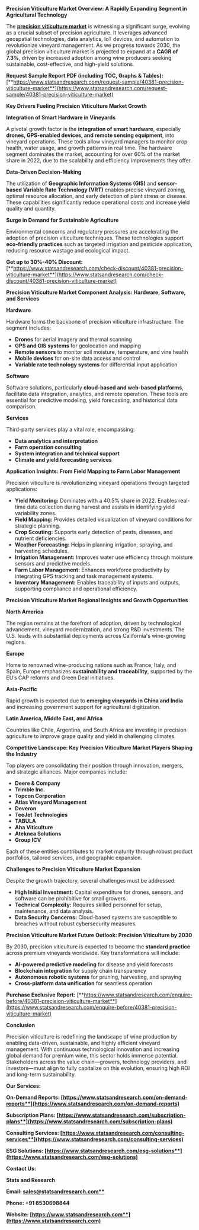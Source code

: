 ﻿**Precision Viticulture Market Overview: A Rapidly Expanding Segment in Agricultural Technology**

The [**precision viticulture market**](https://www.statsandresearch.com/report/40381-precision-viticulture-market) is witnessing a significant surge, evolving as a crucial subset of precision agriculture. It leverages advanced geospatial technologies, data analytics, IoT devices, and automation to revolutionize vineyard management. As we progress towards 2030, the global precision viticulture market is projected to expand at a **CAGR of 7.3%**, driven by increased adoption among wine producers seeking sustainable, cost-effective, and high-yield solutions.

**Request Sample Report PDF (including TOC, Graphs & Tables):** [**https://www.statsandresearch.com/request-sample/40381-precision-viticulture-market**](https://www.statsandresearch.com/request-sample/40381-precision-viticulture-market)

**Key Drivers Fueling Precision Viticulture Market Growth**

**Integration of Smart Hardware in Vineyards**

A pivotal growth factor is the **integration of smart hardware**, especially **drones, GPS-enabled devices, and remote sensing equipment**, into vineyard operations. These tools allow vineyard managers to monitor crop health, water usage, and growth patterns in real time. The hardware segment dominates the market, accounting for over 60% of the market share in 2022, due to the scalability and efficiency improvements they offer.

**Data-Driven Decision-Making**

The utilization of **Geographic Information Systems (GIS)** and **sensor-based Variable Rate Technology (VRT)** enables precise vineyard zoning, optimal resource allocation, and early detection of plant stress or disease. These capabilities significantly reduce operational costs and increase yield quality and quantity.

**Surge in Demand for Sustainable Agriculture**

Environmental concerns and regulatory pressures are accelerating the adoption of precision viticulture techniques. These technologies support **eco-friendly practices** such as targeted irrigation and pesticide application, reducing resource wastage and ecological impact.

**Get up to 30%-40% Discount:** [**https://www.statsandresearch.com/check-discount/40381-precision-viticulture-market**](https://www.statsandresearch.com/check-discount/40381-precision-viticulture-market)

**Precision Viticulture Market Component Analysis: Hardware, Software, and Services**

**Hardware**

Hardware forms the backbone of precision viticulture infrastructure. The segment includes:

- **Drones** for aerial imagery and thermal scanning
- **GPS and GIS systems** for geolocation and mapping
- **Remote sensors** to monitor soil moisture, temperature, and vine health
- **Mobile devices** for on-site data access and control
- **Variable rate technology systems** for differential input application

**Software**

Software solutions, particularly **cloud-based and web-based platforms**, facilitate data integration, analytics, and remote operation. These tools are essential for predictive modeling, yield forecasting, and historical data comparison.

**Services**

Third-party services play a vital role, encompassing:

- **Data analytics and interpretation**
- **Farm operation consulting**
- **System integration and technical support**
- **Climate and yield forecasting services**

**Application Insights: From Field Mapping to Farm Labor Management**

Precision viticulture is revolutionizing vineyard operations through targeted applications:

- **Yield Monitoring:** Dominates with a 40.5% share in 2022. Enables real-time data collection during harvest and assists in identifying yield variability zones.
- **Field Mapping:** Provides detailed visualization of vineyard conditions for strategic planning.
- **Crop Scouting:** Supports early detection of pests, diseases, and nutrient deficiencies.
- **Weather Forecasting:** Helps in planning irrigation, spraying, and harvesting schedules.
- **Irrigation Management:** Improves water use efficiency through moisture sensors and predictive models.
- **Farm Labor Management:** Enhances workforce productivity by integrating GPS tracking and task management systems.
- **Inventory Management:** Enables traceability of inputs and outputs, supporting compliance and operational efficiency.

**Precision Viticulture Market Regional Insights and Growth Opportunities**

**North America**

The region remains at the forefront of adoption, driven by technological advancement, vineyard modernization, and strong R&D investments. The U.S. leads with substantial deployments across California's wine-growing regions.

**Europe**

Home to renowned wine-producing nations such as France, Italy, and Spain, Europe emphasizes **sustainability and traceability**, supported by the EU’s CAP reforms and Green Deal initiatives.

**Asia-Pacific**

Rapid growth is expected due to **emerging vineyards in China and India** and increasing government support for agricultural digitization.

**Latin America, Middle East, and Africa**

Countries like Chile, Argentina, and South Africa are investing in precision agriculture to improve grape quality and yield in challenging climates.

**Competitive Landscape: Key Precision Viticulture Market Players Shaping the Industry**

Top players are consolidating their position through innovation, mergers, and strategic alliances. Major companies include:

- **Deere & Company**
- **Trimble Inc.**
- **Topcon Corporation**
- **Atlas Vineyard Management**
- **Deveron**
- **TeeJet Technologies**
- **TABULA**
- **Aha Viticulture**
- **Ateknea Solutions**
- **Group ICV**

Each of these entities contributes to market maturity through robust product portfolios, tailored services, and geographic expansion.

**Challenges to Precision Viticulture Market Expansion**

Despite the growth trajectory, several challenges must be addressed:

- **High Initial Investment:** Capital expenditure for drones, sensors, and software can be prohibitive for small growers.
- **Technical Complexity:** Requires skilled personnel for setup, maintenance, and data analysis.
- **Data Security Concerns:** Cloud-based systems are susceptible to breaches without robust cybersecurity measures.

**Precision Viticulture Market Future Outlook: Precision Viticulture by 2030**

By 2030, precision viticulture is expected to become the **standard practice** across premium vineyards worldwide. Key transformations will include:

- **AI-powered predictive modeling** for disease and yield forecasts
- **Blockchain integration** for supply chain transparency
- **Autonomous robotic systems** for pruning, harvesting, and spraying
- **Cross-platform data unification** for seamless operation

**Purchase Exclusive Report:** [**https://www.statsandresearch.com/enquire-before/40381-precision-viticulture-market**](https://www.statsandresearch.com/enquire-before/40381-precision-viticulture-market)

**Conclusion**

Precision viticulture is redefining the landscape of wine production by enabling data-driven, sustainable, and highly efficient vineyard management. With continuous technological innovation and increasing global demand for premium wine, this sector holds immense potential. Stakeholders across the value chain—growers, technology providers, and investors—must align to fully capitalize on this evolution, ensuring high ROI and long-term sustainability.

**Our Services:**

**On-Demand Reports: [https://www.statsandresearch.com/on-demand-reports**](https://www.statsandresearch.com/on-demand-reports)**

**Subscription Plans: [https://www.statsandresearch.com/subscription-plans**](https://www.statsandresearch.com/subscription-plans)**

**Consulting Services: [https://www.statsandresearch.com/consulting-services**](https://www.statsandresearch.com/consulting-services)**

**ESG Solutions: [https://www.statsandresearch.com/esg-solutions**](https://www.statsandresearch.com/esg-solutions)**

**Contact Us:**

**Stats and Research**

**Email: [sales@statsandresearch.com**](mailto:sales@statsandresearch.com)**

**Phone: +91 8530698844**

**Website: [https://www.statsandresearch.com**](https://www.statsandresearch.com)**
